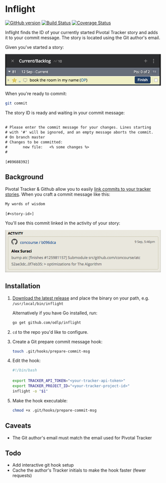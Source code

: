 # Inflight

[![GitHub version](https://badge.fury.io/gh/odlp%2Finflight.svg)](https://badge.fury.io/gh/odlp%2Finflight)
[![Build Status](https://travis-ci.org/odlp/inflight.svg?branch=master)](https://travis-ci.org/odlp/inflight)
[![Coverage Status](https://coveralls.io/repos/github/odlp/inflight/badge.svg?branch=master)](https://coveralls.io/github/odlp/inflight?branch=master)

Inflight finds the ID of your currently started Pivotal Tracker story and adds it to your commit message. The story is located using the Git author's email.

Given you've started a story:

![Tracker commit example](assets/started-story-example.png)

When you're ready to commit:

```sh
git commit
```

The story ID is ready and waiting in your commit message:

```

# Please enter the commit message for your changes. Lines starting
# with '#' will be ignored, and an empty message aborts the commit.
# On branch master
# Changes to be committed:
#       new file:   <% some changes %>
#

[#89688392]

```

## Background

Pivotal Tracker & Github allow you to easily [link commits to your tracker stories](http://www.pivotaltracker.com/blog/guide-githubs-service-hook-tracker/). When you craft a commit message like this:

```
My words of wisdom

[#<story-id>]
```

You'll see this commit linked in the activity of your story:

![Tracker commit example](assets/tracker-commit-example.png)


## Installation

1. [Download the latest release](https://github.com/odlp/inflight/releases) and place the binary on your path, e.g. `/usr/local/bin/inflight`

    Alternatively if you have Go installed, run:

    ```sh
    go get github.com/odlp/inflight
    ```

2. `cd` to the repo you'd like to configure.

3. Create a Git prepare commit message hook:

    ```sh
    touch .git/hooks/prepare-commit-msg
    ```

4. Edit the hook:

    ```sh
    #!/bin/bash

    export TRACKER_API_TOKEN="<your-tracker-api-token>"
    export TRACKER_PROJECT_ID="<your-tracker-project-id>"
    inflight -o "$1"
    ```

5. Make the hook executable:

    ```sh
    chmod +x .git/hooks/prepare-commit-msg
    ```

## Caveats

- The Git author's email must match the email used for Pivotal Tracker

## Todo

- Add interactive git hook setup
- Cache the author's Tracker initials to make the hook faster (fewer requests)
